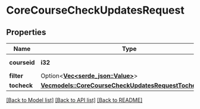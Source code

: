 # CoreCourseCheckUpdatesRequest

## Properties

Name | Type | Description | Notes
------------ | ------------- | ------------- | -------------
**courseid** | **i32** | Course id to check | [default to null]
**filter** | Option<[**Vec<serde_json::Value>**](serde_json::Value.md)> |  | [optional]
**tocheck** | [**Vec<models::CoreCourseCheckUpdatesRequestTocheckInner>**](core_course_check_updates_request_tocheck_inner.md) |  | 

[[Back to Model list]](../README.md#documentation-for-models) [[Back to API list]](../README.md#documentation-for-api-endpoints) [[Back to README]](../README.md)


